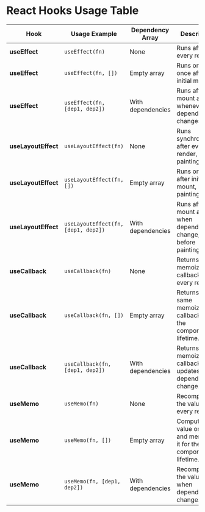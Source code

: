 # React Hooks Usage Table

| Hook                | Usage Example                       | Dependency Array  | Description                                                           | Purpose                                           |
| ------------------- | ----------------------------------- | ----------------- | --------------------------------------------------------------------- | ------------------------------------------------- |
| **useEffect**       | `useEffect(fn)`                     | None              | Runs after every render.                                              | Side effects after every render.                  |
| **useEffect**       | `useEffect(fn, [])`                 | Empty array       | Runs only once after initial mount.                                   | Side effects on mount (componentDidMount).        |
| **useEffect**       | `useEffect(fn, [dep1, dep2])`       | With dependencies | Runs after mount and whenever any dependency changes.                 | Respond to specific state/prop changes.           |
| **useLayoutEffect** | `useLayoutEffect(fn)`               | None              | Runs synchronously after every render, before painting.               | DOM measurements or mutations after every render. |
| **useLayoutEffect** | `useLayoutEffect(fn, [])`           | Empty array       | Runs once after initial mount, before painting.                       | DOM setup on mount (before browser paint).        |
| **useLayoutEffect** | `useLayoutEffect(fn, [dep1, dep2])` | With dependencies | Runs after mount and when dependencies change, before painting.       | DOM updates on specific changes.                  |
| **useCallback**     | `useCallback(fn)`                   | None              | Returns a new memoized callback after every render.                   | Rarely useful; usually use with dependencies.     |
| **useCallback**     | `useCallback(fn, [])`               | Empty array       | Returns the same memoized callback for the component's lifetime.      | Stable callback reference (e.g., for children).   |
| **useCallback**     | `useCallback(fn, [dep1, dep2])`     | With dependencies | Returns a memoized callback that updates when dependencies change.    | Prevent unnecessary re-renders or effects.        |
| **useMemo**         | `useMemo(fn)`                       | None              | Recomputes the value on every render.                                 | Not recommended; defeats memoization purpose.     |
| **useMemo**         | `useMemo(fn, [])`                   | Empty array       | Computes the value once and memoizes it for the component's lifetime. | Expensive calculations on mount only.             |
| **useMemo**         | `useMemo(fn, [dep1, dep2])`         | With dependencies | Recomputes the value when dependencies change.                        | Memoize derived data based on dependencies.       |

